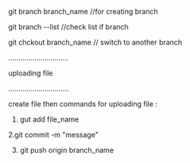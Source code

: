 git branch branch_name           //for creating branch 

git branch --list 		//check list if branch 

git chckout branch_name 	// switch to another branch 

..............................


uploading file 

..............................

create file 
then commands for uploading file :


1. gut add file_name 

2.git commit -m "message" 

3. git push origin branch_name
